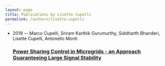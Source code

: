 ```yaml
---
layout: page
title: Publications by Lisette Cupelli
permalink: /authors/lisette-cupelli
---
```


<ul class="post-list">
<li><span class='post-meta'>2019 -- Marco Cupelli, Sriram Karthik Gurumurthy, Siddharth Bhanderi, Lisette Cupelli, Antonello Monti</span><h3><a class='post-link' href="{{ site.baseurl }}/power-sharing-control-in-microgrids-an-approach-guaranteeing-large-signal-stability">Power Sharing Control in Microgrids - an Approach Guaranteeing Large Signal Stability</a></h3></li>

</ul>
